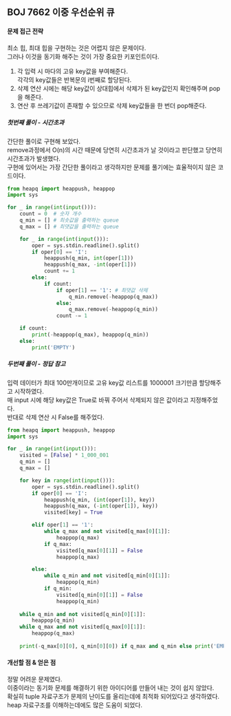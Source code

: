 ## BOJ 7662 이중 우선순위 큐
#### 문제 접근 전략
최소 힙, 최대 힙을 구현하는 것은 어렵지 않은 문제이다.  
그러나 이것을 동기화 해주는 것이 가장 중요한 키포인트이다.  
1. 각 입력 시 마다의 고유 key값을 부여해준다.  
각각의 key값들은 반복문의 i번째로 할당된다.
2. 삭제 연산 시에는 해당 key값이 상대힙에서 삭제가 된 key값인지 확인해주며 pop을 해준다.  
3. 연산 후 쓰레기값이 존재할 수 있으므로 삭제 key값들을 한 번더 pop해준다.
##### 첫번째 풀이 - 시간초과
간단한 풀이로 구현해 보았다.  
remove과정에서 O(n)의 시간 때문에 당연히 시간초과가 날 것이라고 판단했고 당연히 시간초과가 발생했다.  
구현에 있어서는 가장 간단한 풀이라고 생각하지만 문제를 풀기에는 효율적이지 않은 코드이다.
```python
from heapq import heappush, heappop
import sys

for _ in range(int(input())):
    count = 0  # 숫자 개수
    q_min = [] # 최솟값을 출력하는 queue
    q_max = [] # 최댓값을 출력하는 queue

    for _ in range(int(input())):
        oper = sys.stdin.readline().split()
        if oper[0] == 'I':
            heappush(q_min, int(oper[1]))
            heappush(q_max, -int(oper[1]))
            count += 1
        else:
            if count:
                if oper[1] == '1': # 최댓값 삭제
                    q_min.remove(-heappop(q_max))
                else:
                    q_max.remove(-heappop(q_min))
                count -= 1

    if count:
        print(-heappop(q_max), heappop(q_min))
    else:
        print('EMPTY')
```
##### 두번째 풀이 - 정답 참고
입력 데이터가 최대 100만개이므로 고유 key값 리스트를 1000001 크기만큼 할당해주고 시작하였다.  
매 input 시에 해당 key값은 True로 바꿔 주어서 삭제되지 않은 값이라고 지정해주었다.  
반대로 삭제 연산 시 False를 해주었다.
```python
from heapq import heappush, heappop
import sys

for _ in range(int(input())):
    visited = [False] * 1_000_001
    q_min = []
    q_max = []

    for key in range(int(input())):
        oper = sys.stdin.readline().split()
        if oper[0] == 'I':
            heappush(q_min, (int(oper[1]), key))
            heappush(q_max, (-int(oper[1]), key))
            visited[key] = True

        elif oper[1] == '1':
            while q_max and not visited[q_max[0][1]]: 
                heappop(q_max)                        
            if q_max:
                visited[q_max[0][1]] = False
                heappop(q_max)

        else:
            while q_min and not visited[q_min[0][1]]:
                heappop(q_min)
            if q_min:
                visited[q_min[0][1]] = False
                heappop(q_min)
    
    while q_min and not visited[q_min[0][1]]:
        heappop(q_min)
    while q_max and not visited[q_max[0][1]]:
        heappop(q_max)
    
    print(-q_max[0][0], q_min[0][0]) if q_max and q_min else print('EMPTY')
```
#### 개선할 점 & 얻은 점
정말 어려운 문제였다.  
이중이라는 동기화 문제를 해결하기 위한 아이디어를 만들어 내는 것이 쉽지 않았다.  
확실히 tuple 자료구조가 문제의 난이도를 올리는데에 최적화 되어있다고 생각하였다.  
heap 자료구조를 이해하는데에도 많은 도움이 되었다.